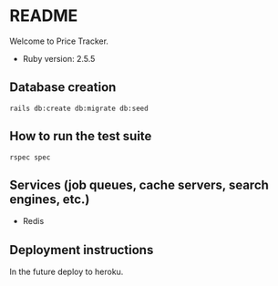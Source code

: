 # README

Welcome to Price Tracker.

* Ruby version: 2.5.5

## Database creation

`rails db:create db:migrate db:seed`

## How to run the test suite

`rspec spec`

## Services (job queues, cache servers, search engines, etc.)

* Redis

## Deployment instructions

In the future deploy to heroku.
